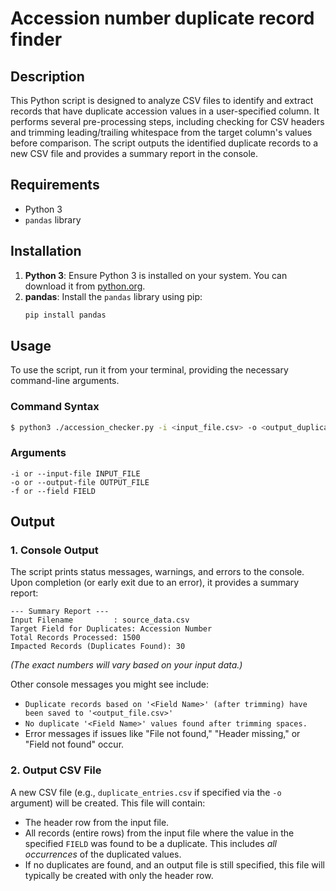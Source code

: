 # Accession number duplicate record finder

## Description

This Python script is designed to analyze CSV files to identify and extract records that have duplicate accession values in a user-specified column. It performs several pre-processing steps, including checking for CSV headers and trimming leading/trailing whitespace from the target column's values before comparison. The script outputs the identified duplicate records to a new CSV file and provides a summary report in the console.

## Requirements

* Python 3 
* `pandas` library

## Installation

1.  **Python 3**: Ensure Python 3 is installed on your system. You can download it from [python.org](https://www.python.org/).
2.  **pandas**: Install the `pandas` library using pip:
    ```bash
    pip install pandas
    ```

## Usage

To use the script, run it from your terminal, providing the necessary command-line arguments.

### Command Syntax

```bash
$ python3 ./accession_checker.py -i <input_file.csv> -o <output_duplicates.csv> -f "<Field Name>"
```

### Arguments

```
-i or --input-file INPUT_FILE
-o or --output-file OUTPUT_FILE
-f or --field FIELD
```

## Output

### 1. Console Output

The script prints status messages, warnings, and errors to the console. Upon completion (or early exit due to an error), it provides a summary report:

```
--- Summary Report ---
Input Filename         : source_data.csv
Target Field for Duplicates: Accession Number
Total Records Processed: 1500
Impacted Records (Duplicates Found): 30
```

*(The exact numbers will vary based on your input data.)*

Other console messages you might see include:
* `Duplicate records based on '<Field Name>' (after trimming) have been saved to '<output_file.csv>'`
* `No duplicate '<Field Name>' values found after trimming spaces.`
* Error messages if issues like "File not found," "Header missing," or "Field not found" occur.

### 2. Output CSV File

A new CSV file (e.g., `duplicate_entries.csv` if specified via the `-o` argument) will be created.
This file will contain:

- The header row from the input file.
- All records (entire rows) from the input file where the value in the specified `FIELD` was found to be a duplicate. This includes *all occurrences* of the duplicated values.
- If no duplicates are found, and an output file is still specified, this file will typically be created with only the header row.

